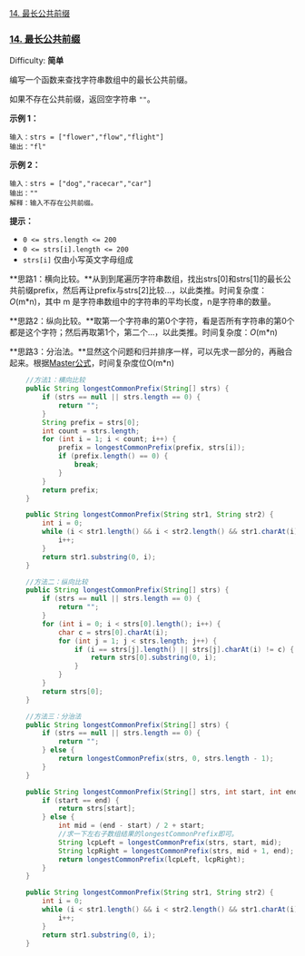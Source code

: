 [14. 最长公共前缀](#14-最长公共前缀)



### [14. 最长公共前缀](https://leetcode-cn.com/problems/longest-common-prefix/)

Difficulty: **简单**


编写一个函数来查找字符串数组中的最长公共前缀。

如果不存在公共前缀，返回空字符串 `""`。

**示例 1：**

```
输入：strs = ["flower","flow","flight"]
输出："fl"
```

**示例 2：**

```
输入：strs = ["dog","racecar","car"]
输出：""
解释：输入不存在公共前缀。
```

**提示：**

*   `0 <= strs.length <= 200`
*   `0 <= strs[i].length <= 200`
*   `strs[i]` 仅由小写英文字母组成

**思路1：横向比较。**从到到尾遍历字符串数组，找出strs[0]和strs[1]的最长公共前缀prefix，然后再让prefix与strs[2]比较...，以此类推。时间复杂度：*O*(m\*n)，其中 m 是字符串数组中的字符串的平均长度，n是字符串的数量。

**思路2：纵向比较。**取第一个字符串的第0个字符，看是否所有字符串的第0个都是这个字符；然后再取第1个，第二个...，以此类推。时间复杂度：*O*(m\*n)

**思路3：分治法。**显然这个问题和归并排序一样，可以先求一部分的，再融合起来。根据[Master公式](https://www.jianshu.com/p/ad9ca164c8ce)，时间复杂度位O(m*n)

```java
    //方法1：横向比较
	public String longestCommonPrefix(String[] strs) {
        if (strs == null || strs.length == 0) {
            return "";
        }
        String prefix = strs[0];
        int count = strs.length;
        for (int i = 1; i < count; i++) {
            prefix = longestCommonPrefix(prefix, strs[i]);
            if (prefix.length() == 0) {
                break;
            }
        }
        return prefix;
    }

    public String longestCommonPrefix(String str1, String str2) {
        int i = 0;
        while (i < str1.length() && i < str2.length() && str1.charAt(i) == str2.charAt(i)) {
            i++;
        }
        return str1.substring(0, i);
    }

	//方法二：纵向比较
    public String longestCommonPrefix(String[] strs) {
        if (strs == null || strs.length == 0) {
            return "";
        }
        for (int i = 0; i < strs[0].length(); i++) {
            char c = strs[0].charAt(i);
            for (int j = 1; j < strs.length; j++) {
                if (i == strs[j].length() || strs[j].charAt(i) != c) {
                    return strs[0].substring(0, i);
                }
            }
        }
        return strs[0];
    }

	//方法三：分治法
	public String longestCommonPrefix(String[] strs) {
        if (strs == null || strs.length == 0) {
            return "";
        } else {
            return longestCommonPrefix(strs, 0, strs.length - 1);
        }
    }

    public String longestCommonPrefix(String[] strs, int start, int end) {
        if (start == end) {
            return strs[start];
        } else {
            int mid = (end - start) / 2 + start;
            //求一下左右子数组结果的longestCommonPrefix即可。
            String lcpLeft = longestCommonPrefix(strs, start, mid);
            String lcpRight = longestCommonPrefix(strs, mid + 1, end);
            return longestCommonPrefix(lcpLeft, lcpRight);
        }
    }

    public String longestCommonPrefix(String str1, String str2) {
        int i = 0;
        while (i < str1.length() && i < str2.length() && str1.charAt(i) == str2.charAt(i)) {
            i++;
        }
        return str1.substring(0, i);
    }
```


